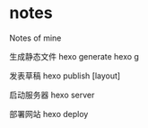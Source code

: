 # notes
Notes of mine


生成静态文件
hexo generate  hexo g


发表草稿
hexo publish [layout] <filename>


启动服务器
hexo server

部署网站
hexo deploy



